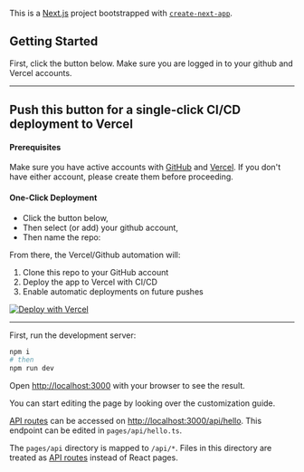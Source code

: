 This is a [Next.js](https://nextjs.org/) project bootstrapped with [`create-next-app`](https://github.com/vercel/next.js/tree/canary/packages/create-next-app).

## Getting Started

First, click the button below. Make sure you are logged in to your github and Vercel accounts.

---

## Push this button for a single-click CI/CD deployment to Vercel



#### Prerequisites
Make sure you have active accounts with [GitHub](https://github.com) and [Vercel](https://vercel.com). If you don't have either account, please create them before proceeding.

#### One-Click Deployment


- Click the button below, 
- Then select (or add) your github account,
- Then name the repo:

From there, the Vercel/Github automation will:
1. Clone this repo to your GitHub account
2. Deploy the app to Vercel with CI/CD
3. Enable automatic deployments on future pushes


[![Deploy with Vercel](https://vercel.com/button)](https://vercel.com/import/project?template=https://github.com/andromedaprotocol/embeddable-workshop-demo.git)


---


First, run the development server:

```bash
npm i
# then
npm run dev
```

Open [http://localhost:3000](http://localhost:3000) with your browser to see the result.

You can start editing the page by looking over the customization guide.

[API routes](https://nextjs.org/docs/api-routes/introduction) can be accessed on [http://localhost:3000/api/hello](http://localhost:3000/api/hello). This endpoint can be edited in `pages/api/hello.ts`.

The `pages/api` directory is mapped to `/api/*`. Files in this directory are treated as [API routes](https://nextjs.org/docs/api-routes/introduction) instead of React pages.



